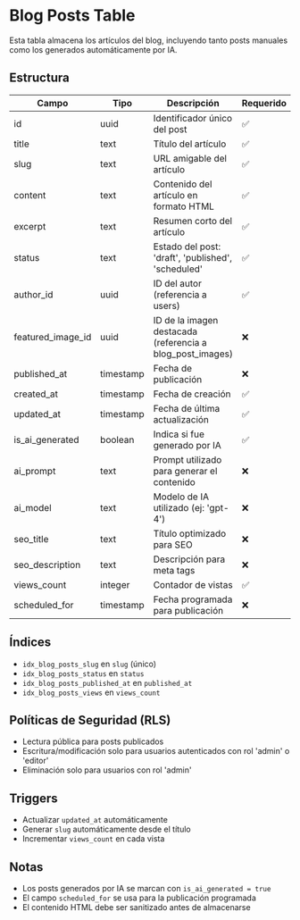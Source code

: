 # Blog Posts Table

Esta tabla almacena los artículos del blog, incluyendo tanto posts manuales como los generados automáticamente por IA.

## Estructura

| Campo | Tipo | Descripción | Requerido |
|-------|------|-------------|-----------|
| id | uuid | Identificador único del post | ✅ |
| title | text | Título del artículo | ✅ |
| slug | text | URL amigable del artículo | ✅ |
| content | text | Contenido del artículo en formato HTML | ✅ |
| excerpt | text | Resumen corto del artículo | ✅ |
| status | text | Estado del post: 'draft', 'published', 'scheduled' | ✅ |
| author_id | uuid | ID del autor (referencia a users) | ✅ |
| featured_image_id | uuid | ID de la imagen destacada (referencia a blog_post_images) | ❌ |
| published_at | timestamp | Fecha de publicación | ❌ |
| created_at | timestamp | Fecha de creación | ✅ |
| updated_at | timestamp | Fecha de última actualización | ✅ |
| is_ai_generated | boolean | Indica si fue generado por IA | ✅ |
| ai_prompt | text | Prompt utilizado para generar el contenido | ❌ |
| ai_model | text | Modelo de IA utilizado (ej: 'gpt-4') | ❌ |
| seo_title | text | Título optimizado para SEO | ❌ |
| seo_description | text | Descripción para meta tags | ❌ |
| views_count | integer | Contador de vistas | ✅ |
| scheduled_for | timestamp | Fecha programada para publicación | ❌ |

## Índices
- `idx_blog_posts_slug` en `slug` (único)
- `idx_blog_posts_status` en `status`
- `idx_blog_posts_published_at` en `published_at`
- `idx_blog_posts_views` en `views_count`

## Políticas de Seguridad (RLS)
- Lectura pública para posts publicados
- Escritura/modificación solo para usuarios autenticados con rol 'admin' o 'editor'
- Eliminación solo para usuarios con rol 'admin'

## Triggers
- Actualizar `updated_at` automáticamente
- Generar `slug` automáticamente desde el título
- Incrementar `views_count` en cada vista

## Notas
- Los posts generados por IA se marcan con `is_ai_generated = true`
- El campo `scheduled_for` se usa para la publicación programada
- El contenido HTML debe ser sanitizado antes de almacenarse